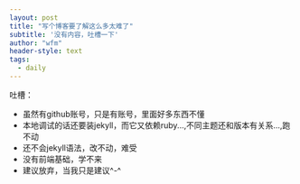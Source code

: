 ```yaml
---
layout: post
title: "写个博客要了解这么多太难了"
subtitle: '没有内容，吐槽一下'
author: "wfm"
header-style: text
tags:
  - daily
---
```

吐槽：

- 虽然有github账号，只是有账号，里面好多东西不懂
- 本地调试的话还要装jekyll，而它又依赖ruby...,不同主题还和版本有关系...,跑不动
- 还不会jekyll语法，改不动，难受
- 没有前端基础，学不来
- 建议放弃，当我只是建议^-^
